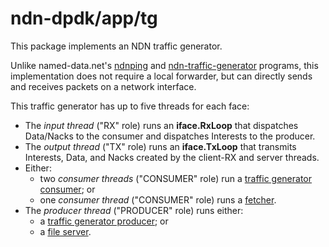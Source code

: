 # ndn-dpdk/app/tg

This package implements an NDN traffic generator.

Unlike named-data.net's [ndnping](https://github.com/named-data/ndn-tools/tree/ndn-tools-22.02/tools/ping) and [ndn-traffic-generator](https://github.com/named-data/ndn-traffic-generator) programs, this implementation does not require a local forwarder, but can directly sends and receives packets on a network interface.

This traffic generator has up to five threads for each face:

* The *input thread* ("RX" role) runs an **iface.RxLoop** that dispatches Data/Nacks to the consumer and dispatches Interests to the producer.
* The *output thread* ("TX" role) runs an **iface.TxLoop** that transmits Interests, Data, and Nacks created by the client-RX and server threads.
* Either:
  * two *consumer threads* ("CONSUMER" role) run a [traffic generator consumer](../tgconsumer); or
  * one *consumer thread* ("CONSUMER" role) runs a [fetcher](../fetch).
* The *producer thread* ("PRODUCER" role) runs either:
  * a [traffic generator producer](../tgproducer); or
  * a [file server](../fileserver).
